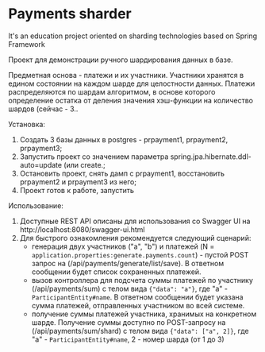 # Payments sharder
It's an education project oriented on sharding technologies based on Spring Framework

Проект для демонстрации ручного шардирования данных в базе. 

Предметная основа - платежи и их участники.
Участники хранятся в едином состоянии на каждом шарде для целостности данных. 
Платежи распределяются по шардам алгоритмом, в основе которого определение остатка от деления значения хэш-функции на количество шардов (сейчас - 3..

Установка:
1. Создать 3 базы данных в postgres - prpayment1, prpayment2, prpayment3;
2. Запустить проект со значением параметра spring.jpa.hibernate.ddl-auto=update (или create.;
3. Остановить проект, снять дамп с prpayment1, восстановить prpayment2 и prpayment3 из него;
4. Проект готов к работе, запустить

Использование:
1. Доступные REST API описаны для использования со Swagger UI на http://localhost:8080/swagger-ui.html
2. Для быстрого ознакомления рекомендуется следующий сценарий:
    - генерация двух участников ("a", "b") и платежей (N = `application.properties:generate.payments.count`) - пустой POST запрос на (/api/payments/generate/list/save). В ответном сообщении будет список сохраненных платежей.
    - вызов контроллера для подсчета суммы платежей по участнику (/api/payments/sum) с телом вида `{"data": "a"}`, где "a" - `ParticipantEntity#name`. В ответном сообщении будет указана сумма платежей, отправленных участником во всей системе.
    - получение суммы платежей участника, хранимых на конкретном шарде. Получение суммы доступно по POST-запросу на (/api/payments/sum/shard) с телом вида `{"data": ["a", 2]}`, где "a" - `ParticipantEntity#name`, 2 - номер шарда (от 1 до 3)